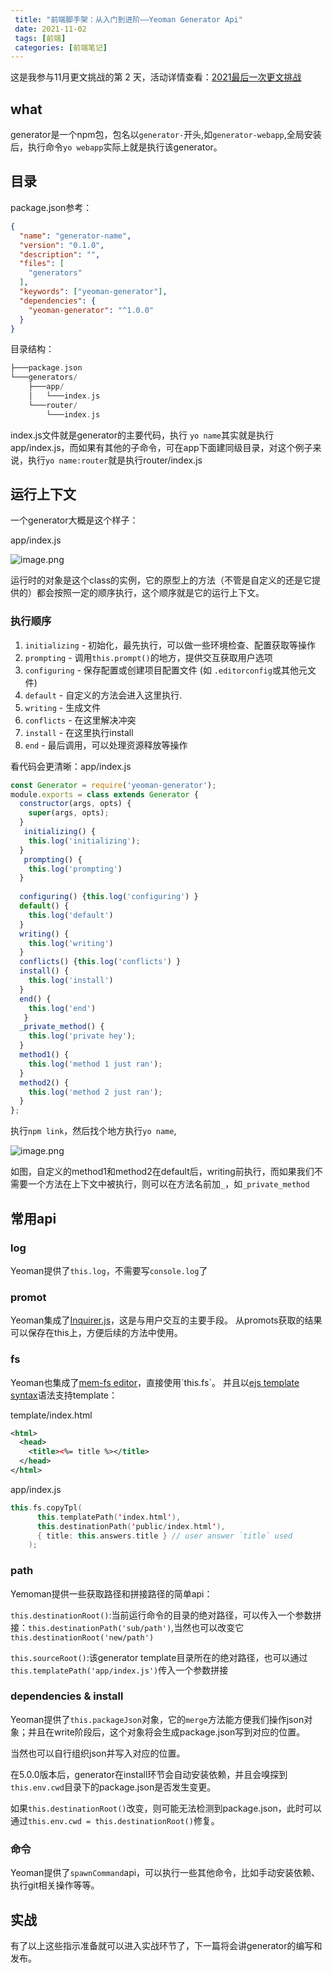 ```yaml
---
 title: "前端脚手架：从入门到进阶——Yeoman Generator Api"
 date: 2021-11-02
 tags: [前端]
 categories: [前端笔记]
---
```


这是我参与11月更文挑战的第 2 天，活动详情查看：[2021最后一次更文挑战](https://juejin.cn/post/7023643374569816095/ "https://juejin.cn/post/7023643374569816095/")

what
----

generator是一个npm包，包名以`generator-`开头,如`generator-webapp`,全局安装后，执行命令`yo webapp`实际上就是执行该generator。

目录
--

package.json参考：

```json
{
  "name": "generator-name",
  "version": "0.1.0",
  "description": "",
  "files": [
    "generators"
  ],
  "keywords": ["yeoman-generator"],
  "dependencies": {
    "yeoman-generator": "^1.0.0"
  }
}
```

目录结构：

```go
├───package.json
└───generators/
    ├───app/
    │   └───index.js
    └───router/
        └───index.js
```

index.js文件就是generator的主要代码，执行 `yo name`其实就是执行app/index.js，而如果有其他的子命令，可在app下面建同级目录，对这个例子来说，执行`yo name:router`就是执行router/index.js

运行上下文
-----

一个generator大概是这个样子：

app/index.js

![image.png](../imgs/77e251176fed4a97a7ca946262916095.png)

运行时的对象是这个class的实例，它的原型上的方法（不管是自定义的还是它提供的）都会按照一定的顺序执行，这个顺序就是它的运行上下文。

### 执行顺序

1.  `initializing` - 初始化，最先执行，可以做一些环境检查、配置获取等操作
2.  `prompting` - 调用`this.prompt()`的地方，提供交互获取用户选项
3.  `configuring` - 保存配置或创建项目配置文件 (如 `.editorconfig`或其他元文件)
4.  `default` - 自定义的方法会进入这里执行.
5.  `writing` - 生成文件
6.  `conflicts` - 在这里解决冲突
7.  `install` - 在这里执行install
8.  `end` - 最后调用，可以处理资源释放等操作

看代码会更清晰：app/index.js

```javascript
const Generator = require('yeoman-generator');
module.exports = class extends Generator {
  constructor(args, opts) {
    super(args, opts);
  }
   initializing() {
    this.log('initializing');
  }
   prompting() {
    this.log('prompting')
  }
 
  configuring() {this.log('configuring') }
  default() { 
    this.log('default')
  }
  writing() {
    this.log('writing')
  }
  conflicts() {this.log('conflicts') }
  install() {
    this.log('install')
  }
  end() {
    this.log('end')
   }
  _private_method() {
    this.log('private hey');
  }
  method1() {
    this.log('method 1 just ran');
  }
  method2() {
    this.log('method 2 just ran');
  }
};
```

执行`npm link`，然后找个地方执行`yo name`,

![image.png](../imgs/476fc30fc2fc4d75b5ae6477ceeeba44.png)

如图，自定义的method1和method2在default后，writing前执行，而如果我们不需要一个方法在上下文中被执行，则可以在方法名前加`_`，如`_private_method`

常用api
-----

### log

Yeoman提供了`this.log`，不需要写`console.log`了

### promot

Yeoman集成了[Inquirer.js](https://github.com%2FSBoudrias%2FInquirer.js "https://github.com/SBoudrias/Inquirer.js")，这是与用户交互的主要手段。 从promots获取的结果可以保存在this上，方便后续的方法中使用。

### fs

Yeoman也集成了[mem-fs editor](https://github.com%2Fsboudrias%2Fmem-fs-editor "https://github.com/sboudrias/mem-fs-editor")，直接使用`this.fs`。 并且以[ejs template syntax](http://ejs.co%2F "http://ejs.co/")语法支持template：

template/index.html

```xml
<html>
  <head>
    <title><%= title %></title>
  </head>
</html>
```

app/index.js

```kotlin
this.fs.copyTpl(
      this.templatePath('index.html'),
      this.destinationPath('public/index.html'),
      { title: this.answers.title } // user answer `title` used
    );
```

### path

Yemoman提供一些获取路径和拼接路径的简单api：

`this.destinationRoot()`:当前运行命令的目录的绝对路径，可以传入一个参数拼接：`this.destinationPath('sub/path')`,当然也可以改变它`this.destinationRoot('new/path')`

`this.sourceRoot()`:该generator template目录所在的绝对路径，也可以通过`this.templatePath('app/index.js')`传入一个参数拼接

### dependencies & install

Yeoman提供了`this.packageJson`对象，它的`merge`方法能方便我们操作json对象；并且在write阶段后，这个对象将会生成package.json写到对应的位置。

当然也可以自行组织json并写入对应的位置。

在5.0.0版本后，generator在install环节会自动安装依赖，并且会嗅探到`this.env.cwd`目录下的package.json是否发生变更。

如果`this.destinationRoot()`改变，则可能无法检测到package.json，此时可以通过`this.env.cwd = this.destinationRoot()`修复。

### 命令

Yeoman提供了`spawnCommand`api，可以执行一些其他命令，比如手动安装依赖、执行git相关操作等等。

实战
--

有了以上这些指示准备就可以进入实战环节了，下一篇将会讲generator的编写和发布。